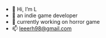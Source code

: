 - 👋 Hi, I’m L
- 👀 an indie game developer
- 🌱 currently working on horror game
- 📫 leeerh98@gmail.com

<!---
Elena-1998/Elena-1998 is a ✨ special ✨ repository because its `README.md` (this file) appears on your GitHub profile.
You can click the Preview link to take a look at your changes.
--->
